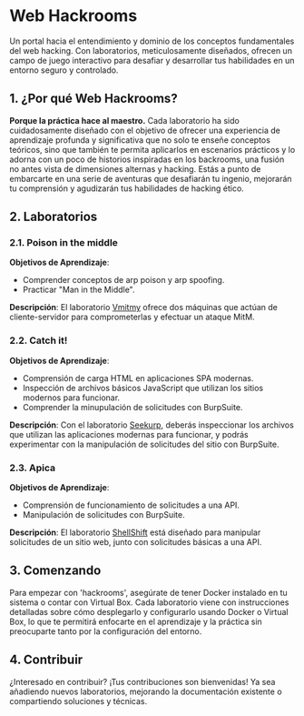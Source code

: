 # Web Hackrooms

Un portal hacia el entendimiento y dominio de los conceptos fundamentales del web hacking. Con laboratorios, meticulosamente diseñados, ofrecen un campo de juego interactivo para desafiar y desarrollar tus habilidades en un entorno seguro y controlado.

## 1. ¿Por qué Web Hackrooms?

**Porque la práctica hace al maestro.**
Cada laboratorio ha sido cuidadosamente diseñado con el objetivo de ofrecer una experiencia de aprendizaje profunda y significativa que no solo te enseñe conceptos teóricos, sino que también te permita aplicarlos en escenarios prácticos y lo adorna con un poco de historios inspiradas en los backrooms, una fusión no antes vista de dimensiones alternas y hacking. Estás a punto de embarcarte en una serie de aventuras que desafiarán tu ingenio, mejorarán tu comprensión y agudizarán tus habilidades de hacking ético.

## 2. Laboratorios

### 2.1. Poison in the middle

**Objetivos de Aprendizaje**:
- Comprender conceptos de arp poison y arp spoofing.
- Practicar "Man in the Middle".

**Descripción**:
El laboratorio [Vmitmy](/1-Vmitmy) ofrece dos máquinas que actúan de cliente-servidor para comprometerlas y efectuar un ataque MitM.

### 2.2. Catch it!

**Objetivos de Aprendizaje**:
- Comprensión de carga HTML en aplicaciones SPA modernas.
- Inspección de archivos básicos JavaScript que utilizan los sitios modernos para funcionar.
- Comprender la minupulación de solicitudes con BurpSuite.

**Descripción**:
Con el laboratorio [Seekurp](/2-Seekurp), deberás inspeccionar los archivos que utilizan las aplicaciones modernas para funcionar, y podrás experimentar con la manipulación de solicitudes del sitio con BurpSuite.

### 2.3. Apica

**Objetivos de Aprendizaje**:
- Comprensión de funcionamiento de solicitudes a una API.
- Manipulación de solicitudes con BurpSuite.

**Descripción**:
El laboratorio [ShellShift](/3-Minite) está diseñado para manipular solicitudes de un sitio web, junto con solicitudes básicas a una API.

## 3. Comenzando

Para empezar con 'hackrooms', asegúrate de tener Docker instalado en tu sistema o contar con Virtual Box. Cada laboratorio viene con instrucciones detalladas sobre cómo desplegarlo y configurarlo usando Docker o Virtual Box, lo que te permitirá enfocarte en el aprendizaje y la práctica sin preocuparte tanto por la configuración del entorno.

## 4. Contribuir

¿Interesado en contribuir? ¡Tus contribuciones son bienvenidas! Ya sea añadiendo nuevos laboratorios, mejorando la documentación existente o compartiendo soluciones y técnicas.
